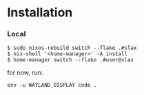 # Installation


### Local

```
$ sudo nixos-rebuild switch --flake .#slax
$ nix-shell '<home-manager>' -A install
$ home-manager switch --flake .#user@slax
```
for now, run:
```
env -u WAYLAND_DISPLAY code .
```
